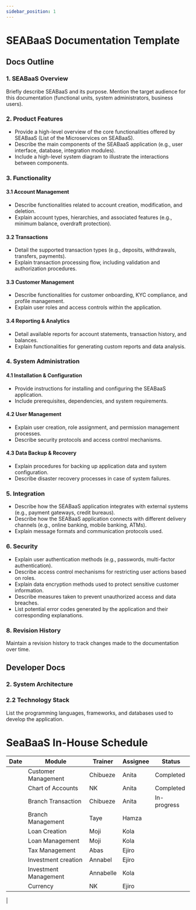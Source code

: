 ```yaml
---
sidebar_position: 1
---
```

# SEABaaS Documentation Template

## Docs Outline

### 1. SEABaaS Overview
Briefly describe SEABaaS and its purpose. Mention the target audience for this documentation (functional units, system administrators, business users).

### 2. Product Features
- Provide a high-level overview of the core functionalities offered by SEABaaS (List of the Microservices on SEABaaS).
- Describe the main components of the SEABaaS application (e.g., user interface, database, integration modules).
- Include a high-level system diagram to illustrate the interactions between components.

### 3. Functionality

#### 3.1 Account Management
- Describe functionalities related to account creation, modification, and deletion.
- Explain account types, hierarchies, and associated features (e.g., minimum balance, overdraft protection).

#### 3.2 Transactions
- Detail the supported transaction types (e.g., deposits, withdrawals, transfers, payments).
- Explain transaction processing flow, including validation and authorization procedures.

#### 3.3 Customer Management
- Describe functionalities for customer onboarding, KYC compliance, and profile management.
- Explain user roles and access controls within the application.

#### 3.4 Reporting & Analytics
- Detail available reports for account statements, transaction history, and balances.
- Explain functionalities for generating custom reports and data analysis.

### 4. System Administration

#### 4.1 Installation & Configuration
- Provide instructions for installing and configuring the SEABaaS application.
- Include prerequisites, dependencies, and system requirements.

#### 4.2 User Management
- Explain user creation, role assignment, and permission management processes.
- Describe security protocols and access control mechanisms.

#### 4.3 Data Backup & Recovery
- Explain procedures for backing up application data and system configuration.
- Describe disaster recovery processes in case of system failures.

### 5. Integration
- Describe how the SEABaaS application integrates with external systems (e.g., payment gateways, credit bureaus).
- Describe how the SEABaaS application connects with different delivery channels (e.g., online banking, mobile banking, ATMs).
- Explain message formats and communication protocols used.

### 6. Security
- Explain user authentication methods (e.g., passwords, multi-factor authentication).
- Describe access control mechanisms for restricting user actions based on roles.
- Explain data encryption methods used to protect sensitive customer information.
- Describe measures taken to prevent unauthorized access and data breaches.
- List potential error codes generated by the application and their corresponding explanations.

### 8. Revision History
Maintain a revision history to track changes made to the documentation over time.

## Developer Docs

### 2. System Architecture

### 2.2 Technology Stack
List the programming languages, frameworks, and databases used to develop the application.

# SeaBaaS In-House Schedule

| Date       | Module                   | Trainer  | Assignee | Status     |
|------------|--------------------------|----------|----------|------------|
|            | Customer Management      | Chibueze | Anita    | Completed  |
|            | Chart of Accounts        | NK       | Anita    | Completed  |
|            | Branch Transaction       | Chibueze | Anita    | In-progress|
|            | Branch Management        | Taye     | Hamza    |            |
|            | Loan Creation            | Moji     | Kola     |            |
|            | Loan Management          | Moji     | Kola     |            |
|            | Tax Management           | Abas     | Ejiro    |            |
|            | Investment creation      | Annabel  | Ejiro    |            |
|            | Investment Management    | Annabelle| Kola     |            |
|            | Currency                 | NK       | Ejiro    |            |
|        
